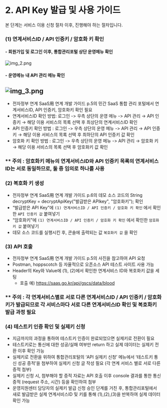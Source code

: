 # 2. API Key 발급 및 사용 가이드
본 단계는 서비스 이용 신청 절차 이후, 진행해야 하는 절차입니다.

### (1) 연계서비스ID / API 인증키 / 암호화 키 확인


#### - 회원가입 및 로그인 이후, 통합관리포털 상단 운영메뉴 확인
  ![img_2.png](image/API%20Key%20발급관련/img_2.png)
#### - 운영메뉴 내 API 관리 메뉴 확인
  ![img_3.png](image/API%20Key%20발급관련/img_3.png)
---

- 전자정부 연계 SaaS用 연계 개발 가이드 p.5의 민간 SaaS 통합 관리 포털에서 연계서비스ID, API 인증키, 암호화키 확인 필요
- 연계서비스ID 확인 방법: 로그인 -> 우측 상단의 운영 메뉴 -> API 관리 → API 인증키 → 해당 이용 서비스의 목록 선택 후 최상단의 연계서비스ID 확인
- API 인증키 확인 방법 : 로그인 -> 우측 상단의 운영 메뉴 -> API 관리 → API 인증키 → 해당 이용 서비스의 목록 선택 후 최하단의 API 인증키 값 확인
- 암호화 키 확인 방법 : 로그인 -> 우측 상단의 운영 메뉴 -> API 관리 → 암호화 키 → 해당 이용 서비스의 목록 선택 후 암호화키 값 확인
### ** 주의 : 암호화키 메뉴의 연계서비스ID와 API 인증키 목록의 연계서비스ID는 서로 동일하므로, 둘 중 임의로 하나를 사용

### (2) 복호화 키 생성
- 전자정부 연계 SaaS用 연계 개발 가이드 p.6의 데모 소스 코드의 String decryptKey = decryptApiKey("발급받은 APIkey", "암호화키"); 확인
- “발급받은 API Key”에 `(1) 연계서비스ID / API 인증키 / 암호화 키 확인` 에서 확인한 `API 인증키 값` 붙여넣기
- “암호화키”에 `(1) 연계서비스ID / API 인증키 / 암호화 키 확인` 에서 확인한 `암호화키 값` 붙여넣기
- 데모 소스 코드를 실행시킨 후, 콘솔에 출력되는 값 `복호화키 값` 을 확인

### (3) API 호출
- 전자정부 연계 SaaS用 연계 개발 가이드 p.5의 사진을 참고하여 API 요청
- Postman, hoppscotch 등 자율적으로 오픈소스 API 테스트 사이트 사용 가능
- Header의 Key와 Value에 (1), (2)에서 확인한 연계서비스 ID와 복호화키 값을 세팅
  - 호출 예) https://saas.go.kr/api/gscs/data/blood
### ** 주의 : 각 연계서비스별로 서로 다른 연계서비스ID / API 인증키 / 암호화 키가 발급되므로 각 서비스마다 서로 다른 연계서비스ID 확인 및 복호화키 발급 과정 필요

### (4) 테스트키 인증 확인 및 실제키 신청
- 지금까지의 과정을 통하여 테스트키 인증이 완료되었으면 실제키로 전환이 필요
- 테스트키로는 통신에 대한 성공/실패 여부만 return 하고 실제 데이터는 실제키 전환 이후 확인 가능
- 실제키로 전환을 위하여 통합관리포털의 ‘API 실제키 신청’ 메뉴에서 ‘테스트키 통신 성공 증적’을 첨부하여 실제키 신청 글 작성 필요 (각 연계 서비스 별로 서로 다른 증적 첨부)
- 실제키 신청 시, 첨부해야 할 증적 자료는 API 호출 이후 console 결과를 통한 통신 증적 (request 주소, 시간) 등을 확인하여 첨부
- 운영지원센터 담당자의 실제키 발급 신청 승인 단계를 거친 후, 통합관리포털에서 새로 발급받은 실제 연계서비스ID 및 키를 통해 (1),(2),(3)을 반복하여 실제 데이터 확인 가능
